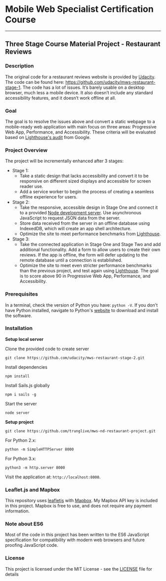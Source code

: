 # Mobile Web Specialist Certification Course

---

## Three Stage Course Material Project - Restaurant Reviews

### Description

The original code for a restaurant reviews website is provided by [Udacity](https://www.udacity.com/course/mobile-web-specialist-nanodegree--nd024). The code can be found here: https://github.com/udacity/mws-restaurant-stage-1. The code has a lot of issues. It’s barely usable on a desktop browser, much less a mobile device. It also doesn’t include any standard accessibility features, and it doesn’t work offline at all.

### Goal

The goal is to resolve the issues above and convert a static webpage to a mobile-ready web application with main focus on three areas: Progressive Web App, Performance, and Accessibility. These criteria will be evaluated based on [Lighthouse's audit](https://developers.google.com/web/tools/lighthouse/) from Google.

### Project Overview

The project will be incrementally enhanced after 3 stages:

- Stage 1:
  - Take a static design that lacks accessibility and convert it to be responsive on different sized displays and accessible for screen reader use.
  - Add a service worker to begin the process of creating a seamless offline experience for users.
- Stage 2:
  - Take the responsive, accessible design in Stage One and connect it to a provided [Node development server](https://github.com/udacity/mws-restaurant-stage-2). Use asynchronous JavaScript to request JSON data from the server.
  - Store data received from the server in an offline database using IndexedDB, which will create an app shell architecture.
  - Optimize the site to meet performance benchmarks from [Lighthouse](https://developers.google.com/web/tools/lighthouse/).
- Stage 3:
  - Take the connected application in Stage One and Stage Two and add additional functionality. Add a form to allow users to create their own reviews. If the app is offline, the form will defer updating to the remote database until a connection is established.
  - Optimize the site to meet even stricter performance benchmarks than the previous project, and test again using [Lighthouse](https://developers.google.com/web/tools/lighthouse/). The goal is to score above 90 in Progressive Web App, Performance, and Accessibility.

### Prerequisites

In a terminal, check the version of Python you have: `python -V`. If you don't have Python installed, navigate to Python's [website](https://www.python.org/) to download and install the software.

### Installation

**Setup local server**

Clone the provided code to create server

```shell
git clone https://github.com/udacity/mws-restaurant-stage-2.git
```

Install dependencies

```shell
npm install
```

Install Sails.js globally

```shell
npm i sails -g
```

Start the server

```shell
node server
```

**Setup project**

```shell
git clone https://github.com/trunglive/mws-nd-restaurant-project.git
```

For Python 2.x:

```shell
python -m SimpleHTTPServer 8000
```

For Python 3.x:

```shell
python3 -m http.server 8000
```

Visit the application at: `http://localhost:8000`.

### Leaflet.js and Mapbox

This repository uses [leafletjs](https://leafletjs.com/) with [Mapbox](https://www.mapbox.com/). My Mapbox API key is included in this project. Mapbox is free to use, and does not require any payment information.

### Note about ES6

Most of the code in this project has been written to the ES6 JavaScript specification for compatibility with modern web browsers and future proofing JavaScript code.

### License

This project is licensed under the MIT License - see the [LICENSE](LICENSE) file for details
